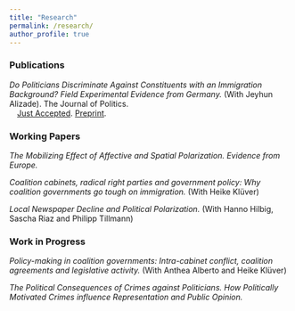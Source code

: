 ```yaml
---
title: "Research"
permalink: /research/
author_profile: true
---
```


### Publications
*Do Politicians Discriminate Against Constituents with an Immigration Background? Field Experimental Evidence from Germany.* (With Jeyhun Alizade).
The Journal of Politics. <br>
&ensp;&ensp;[Just Accepted](https://www.journals.uchicago.edu/doi/10.1086/716293).
[Preprint](https://papers.ssrn.com/sol3/Papers.cfm?abstract_id=3559396).
   

### Working Papers

*The Mobilizing Effect of Affective and Spatial Polarization. Evidence from Europe.*

*Coalition cabinets, radical right parties and government policy: Why coalition governments go tough on immigration.* (With Heike Klüver)

*Local Newspaper Decline and Political Polarization.* (With Hanno Hilbig, Sascha Riaz and Philipp Tillmann)

### Work in Progress

*Policy-making in coalition governments: Intra-cabinet conflict, coalition agreements and legislative activity.* (With Anthea Alberto and Heike Klüver)

*The Political Consequences of Crimes against Politicians. How Politically Motivated Crimes influence Representation and Public Opinion.*